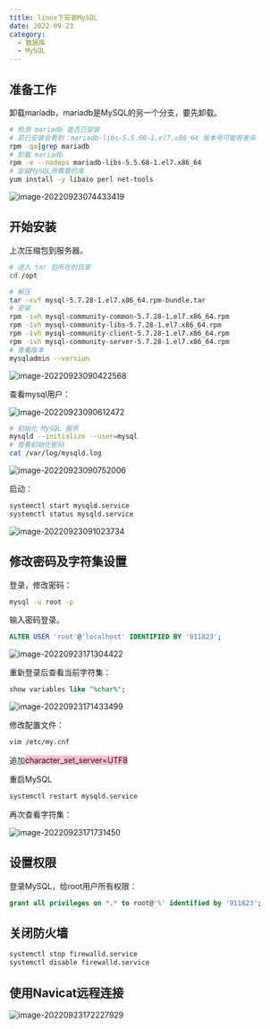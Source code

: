 ```yaml
---
title: linux下安装MySQL
date: 2022-09-23
category:
  - 数据库
  - MySQL
---
```


## 准备工作

卸载mariadb，mariadb是MySQL的另一个分支，要先卸载。

```bash
# 检测 mariadb 是否已安装
# 若已安装会看到：mariadb-libs-5.5.68-1.el7.x86_64 版本号可能有差异
rpm -qa|grep mariadb
# 卸载 mariadb
rpm -e --nodeps mariadb-libs-5.5.68-1.el7.x86_64
# 安装MySQL所需要的库
yum install -y libaio perl net-tools
```

![image-20220923074433419](http://www.iocaop.com/images/2022-09/202209230744471.png)

## 开始安装

上次压缩包到服务器。

```bash
# 进入 tar 包所在的目录
cd /opt

# 解压
tar -xvf mysql-5.7.28-1.el7.x86_64.rpm-bundle.tar
# 安装
rpm -ivh mysql-community-common-5.7.28-1.el7.x86_64.rpm
rpm -ivh mysql-community-libs-5.7.28-1.el7.x86_64.rpm
rpm -ivh mysql-community-client-5.7.28-1.el7.x86_64.rpm
rpm -ivh mysql-community-server-5.7.28-1.el7.x86_64.rpm
# 查看版本
mysqladmin --version
```

![image-20220923090422568](http://www.iocaop.com/images/2022-09/202209230904666.png)

查看mysql用户：

![image-20220923090612472](http://www.iocaop.com/images/2022-09/202209230906511.png)

```bash
# 初始化 MySQL 服务
mysqld --initialize --user=mysql
# 查看初始化密码
cat /var/log/mysqld.log
```

![image-20220923090752006](http://www.iocaop.com/images/2022-09/202209230907089.png)

启动：

```bash
systemctl start mysqld.service
systemctl status mysqld.service
```



![image-20220923091023734](http://www.iocaop.com/images/2022-09/202209230910777.png)

## 修改密码及字符集设置

登录，修改密码：

```bash
mysql -u root -p
```

输入密码登录。

```sql
ALTER USER 'root'@'localhost' IDENTIFIED BY '911823';
```

![image-20220923171304422](http://www.iocaop.com/images/2022-09/202209231713505.png)

重新登录后查看当前字符集：

```sql
show variables like "%char%";
```

![image-20220923171433499](http://www.iocaop.com/images/2022-09/202209231714564.png)

修改配置文件：

```bash
vim /etc/my.cnf
```

追加<span style="background-color:pink;">character_set_server=UTF8</span>

重启MySQL

```bash
systemctl restart mysqld.service
```

再次查看字符集：

![image-20220923171731450](http://www.iocaop.com/images/2022-09/202209231717502.png)

## 设置权限

登录MySQL，给root用户所有权限：

```sql
grant all privileges on *.* to root@'%' identified by '911823';
```

## 关闭防火墙

```bash
systemctl stop firewalld.service
systemctl disable firewalld.service
```

## 使用Navicat远程连接

![image-20220923172227929](http://www.iocaop.com/images/2022-09/202209231722977.png)